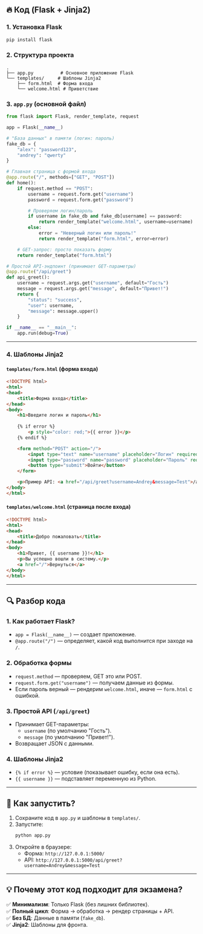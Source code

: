 ## 🔥 **Код (Flask + Jinja2)**  

### **1. Установка Flask**  
```bash
pip install flask
```

### **2. Структура проекта**  
```
.
├── app.py          # Основное приложение Flask
└── templates/     # Шаблоны Jinja2
    ├── form.html  # Форма входа
    └── welcome.html # Приветствие
```

### **3. `app.py` (основной файл)**  
```python
from flask import Flask, render_template, request

app = Flask(__name__)

# "База данных" в памяти (логин: пароль)
fake_db = {
    "alex": "password123",
    "andrey": "qwerty"
}

# Главная страница с формой входа
@app.route("/", methods=["GET", "POST"])
def home():
    if request.method == "POST":
        username = request.form.get("username")
        password = request.form.get("password")

        # Проверяем логин/пароль
        if username in fake_db and fake_db[username] == password:
            return render_template("welcome.html", username=username)
        else:
            error = "Неверный логин или пароль!"
            return render_template("form.html", error=error)

    # GET-запрос: просто показать форму
    return render_template("form.html")

# Простой API-эндпоинт (принимает GET-параметры)
@app.route("/api/greet")
def api_greet():
    username = request.args.get("username", default="Гость")
    message = request.args.get("message", default="Привет!")
    return {
        "status": "success",
        "user": username,
        "message": message.upper()
    }

if __name__ == "__main__":
    app.run(debug=True)
```

---

### **4. Шаблоны Jinja2**  

#### **`templates/form.html` (форма входа)**  
```html
<!DOCTYPE html>
<html>
<head>
    <title>Форма входа</title>
</head>
<body>
    <h1>Введите логин и пароль</h1>
    
    {% if error %}
        <p style="color: red;">{{ error }}</p>
    {% endif %}

    <form method="POST" action="/">
        <input type="text" name="username" placeholder="Логин" required>
        <input type="password" name="password" placeholder="Пароль" required>
        <button type="submit">Войти</button>
    </form>

    <p>Пример API: <a href="/api/greet?username=Andrey&message=Test">/api/greet?username=Andrey&message=Test</a></p>
</body>
</html>
```

#### **`templates/welcome.html` (страница после входа)**  
```html
<!DOCTYPE html>
<html>
<head>
    <title>Добро пожаловать</title>
</head>
<body>
    <h1>Привет, {{ username }}!</h1>
    <p>Вы успешно вошли в систему.</p>
    <a href="/">Вернуться</a>
</body>
</html>
```

---

## 🔍 **Разбор кода**  

### **1. Как работает Flask?**  
- `app = Flask(__name__)` — создает приложение.  
- `@app.route("/")` — определяет, какой код выполнится при заходе на `/`.  

### **2. Обработка формы**  
- `request.method` — проверяем, GET это или POST.  
- `request.form.get("username")` — получаем данные из формы.  
- Если пароль верный — рендерим `welcome.html`, иначе — `form.html` с ошибкой.  

### **3. Простой API (`/api/greet`)**  
- Принимает GET-параметры:  
  - `username` (по умолчанию "Гость").  
  - `message` (по умолчанию "Привет!").  
- Возвращает JSON с данными.  

### **4. Шаблоны Jinja2**  
- `{% if error %}` — условие (показывает ошибку, если она есть).  
- `{{ username }}` — подставляет переменную из Python.  

---

## 🚀 **Как запустить?**  
1. Сохраните код в `app.py` и шаблоны в `templates/`.  
2. Запустите:  
   ```bash
   python app.py
   ```
3. Откройте в браузере:  
   - Форма: `http://127.0.0.1:5000/`  
   - API: `http://127.0.0.1:5000/api/greet?username=Andrey&message=Test`  

---

## 💡 **Почему этот код подходит для экзамена?**  
✅ **Минимализм**: Только Flask (без лишних библиотек).  
✅ **Полный цикл**: Форма → обработка → рендер страницы + API.  
✅ **Без БД**: Данные в памяти (`fake_db`).  
✅ **Jinja2**: Шаблоны для фронта.  